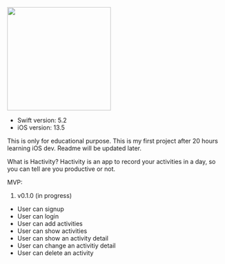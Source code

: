 <img src="Documentation/video.gif" width="240">

- Swift version: 5.2
- iOS version: 13.5

This is only for educational purpose. This is my first project after 20 hours learning iOS dev. Readme will be updated later.

What is Hactivity? Hactivity is an app to record your activities in a day, so you can tell are you productive or not.

MVP:
1. v0.1.0 (in progress)
  - User can signup
  - User can login
  - User can add activities
  - User can show activities
  - User can show an activity detail
  - User can change an activitiy detail
  - User can delete an activity